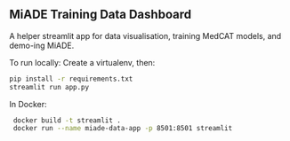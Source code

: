 ## MiADE Training Data Dashboard

A helper streamlit app for data visualisation, training MedCAT models, and demo-ing MiADE.

To run locally:
Create a virtualenv, then:
```bash
pip install -r requirements.txt
streamlit run app.py
```
In Docker:
```bash
 docker build -t streamlit .
 docker run --name miade-data-app -p 8501:8501 streamlit
```